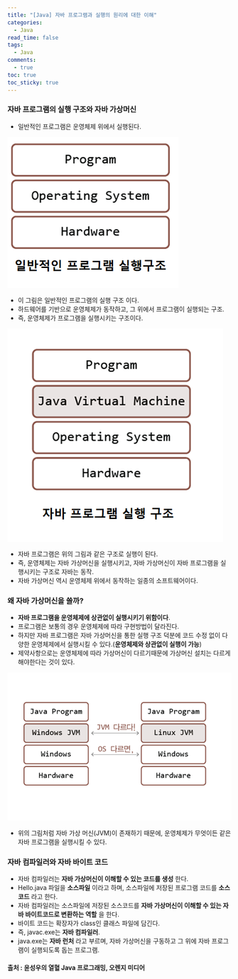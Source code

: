 ```yaml
---
title: "[Java] 자바 프로그램과 실행의 원리에 대한 이해"
categories:
  - Java
read_time: false
tags:
  - Java
comments:
  - true
toc: true
toc_sticky: true
---
```


### 자바 프로그램의 실행 구조와 자바 가상머신
* 일반적인 프로그램은 운영체제 위에서 실행된다.

![](/assets/img/java/201911051.png)

* 이 그림은 일반적인 프로그램의 실행 구조 이다.
* 하드웨어를 기반으로 운영체제가 동작하고, 그 위에서 프로그램이 실행되는 구조.
* 즉, 운영체제가 프로그램을 실행시키는 구조이다.

![](/assets/img/java/201911052.png)

* 자바 프로그램은 위의 그림과 같은 구조로 실행이 된다.
* 즉, 운영체제는 자바 가상머신을 실행시키고, 자바 가상머신이 자바 프로그램을 실행시키는 구조로 자바는 동작.
* 자바 가상머신 역시 운영체제 위에서 동작하는 일종의 소프트웨어이다.

### 왜 자바 가상머신을 쓸까?
* __자바 프로그램을 운영체제에 상관없이 실행시키기 위함이다__.
* 프로그램은 보통의 경우 운영체제에 따라 구현방법이 달라진다.
* 하지만 자바 프로그램은 자바 가상머신을 통한 실행 구조 덕분에 코드 수정 없이 다양한 운영체제에서 실행시킬 수 있다.(__운영체제와 상관없이 실행이 가능__)
* 제약사항으로는 운영체제에 따라 가상머신이 다르기때문에 가상머신 설치는 다르게 해야한다는 것이 있다.

![](/assets/img/java/201911053.png)

* 위의 그림처럼 자바 가상 머신(JVM)이 존재하기 때문에, 운영체제가 무엇이든 같은 자바 프로그램을 실행시킬 수 있다.

### 자바 컴파일러와 자바 바이트 코드
* 자바 컴파일러는 __자바 가상머신이 이해할 수 있는 코드를 생성__ 한다.
* Hello.java 파일을 __소스파일__ 이라고 하며, 소스파일에 저장된 프로그램 코드를 __소스코드__ 라고 한다.
* 자바 컴파일러는 소스파일에 저장된 소스코드를 __자바 가상머신이 이해할 수 있는 자바 바이트코드로 변환하는 역할__ 을 한다.
* 바이트 코드는 확장자가 class인 클래스 파일에 담긴다.
* 즉, javac.exe는 __자바 컴파일러__.
* java.exe는 __자바 런처__ 라고 부르며, 자바 가상머신을 구동하고 그 위에 자바 프로그램이 실행되도록 돕는 프로그램.

#### 출처 : 윤성우의 열혈 Java 프로그래밍, 오렌지 미디어

